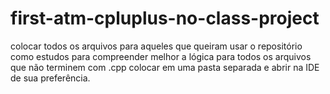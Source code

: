 # first-atm-cpluplus-no-class-project
colocar todos os arquivos para aqueles que queiram usar o repositório como estudos para compreender melhor a lógica para todos os arquivos
que não terminem com .cpp colocar em uma pasta separada e abrir na IDE de sua preferência.
